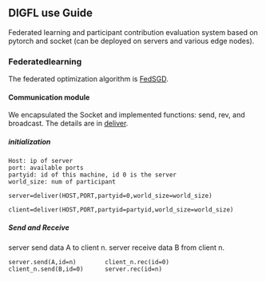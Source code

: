 ##                     **DIGFL use Guide**
Federated learning and participant contribution evaluation system based on pytorch and socket (can be deployed on servers and various edge nodes).
 
 ### Federatedlearning
 
The federated optimization algorithm is [FedSGD](https://arxiv.org/pdf/1602.05629.pdf).
 
 
#### Communication module
We encapsulated the Socket and implemented functions: send, rev, and broadcast. The details are in [deliver](https://github.com/qmkakaxi/DIG_FL/blob/master/clusterBeta/models/deliver.py).

##### initialization
  ```
  Host: ip of server
  port: available ports
  partyid: id of this machine, id 0 is the server
  world_size: num of participant
  ```
  ```
 server=deliver(HOST,PORT,partyid=0,world_size=world_size)
  ```
  ```
 client=deliver(HOST,PORT,partyid=partyid,world_size=world_size)
  ```
##### Send and Receive
server send data A to client n. server receive data B from client n.
  ```
server.send(A,id=n)        client_n.rec(id=0)
client_n.send(B,id=0)      server.rec(id=n)
  ```
